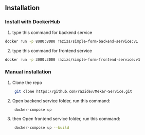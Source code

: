 ## Installation

### Install with DockerHub
1.  type this command for backend service
 ```sh
 docker run -p 8080:8080 razizs/simple-form-backend-service:v1
 ```

 2. type this command for frontend service
 ```sh
 docker run -p 3000:3000 razizs/simple-form-frontend-service:v1
 ```

 ### Manual installation
1. Clone the repo
   ```sh
    git clone https://github.com/razidev/Mekar-Service.git
   ```
2. Open backend service folder, run this command:
   ```sh
    docker-compose up
   ```
3. then Open frontend service folder, run this command:
   ```sh
    docker-compose up --build
   ```